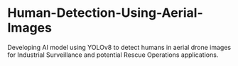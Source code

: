 # Human-Detection-Using-Aerial-Images
Developing AI model using YOLOv8 to detect humans in aerial drone images for Industrial Surveillance and potential Rescue Operations applications.
